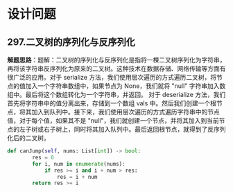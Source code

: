 # 设计问题
## 297.二叉树的序列化与反序列化
**解题思路**：题解：二叉树的序列化与反序列化是指将一棵二叉树序列化为字符串，再将该字符串反序列化为原来的二叉树。这种技术在数据存储、网络传输等方面有很广泛的应用。对于 serialize 方法，我们使用层次遍历的方式遍历二叉树，将节点的值加入一个字符串数组中，如果节点为 None，我们就将 "null" 字符串加入数组中。最后将这个数组转化为一个字符串，并返回。
对于 deserialize 方法，我们首先将字符串中的值分离出来，存储到一个数组 vals 中。然后我们创建一个根节点，将其加入到队列中。接下来，我们使用层次遍历的方式遍历字符串中的节点值，对于每个值，如果其不是 "null"，我们就创建一个节点，并将其加入到当前节点的左子树或右子树上，同时将其加入队列中。最后返回根节点，就得到了反序列化后的二叉树。
```Python
def canJump(self, nums: List[int]) -> bool:
        res = 0
        for i, num in enumerate(nums):
            if res >= i and i + num > res:
                res = i + num
        return res >= i
```
